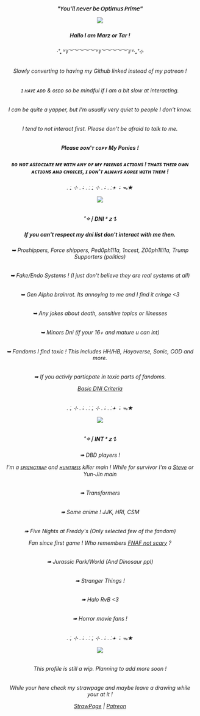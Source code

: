 <h5 align="center">"𝘠𝘰𝘶'𝘭𝘭 𝘯𝘦𝘷𝘦𝘳 𝘣𝘦 𝘖𝘱𝘵𝘪𝘮𝘶𝘴 𝘗𝘳𝘪𝘮𝘦"

<p align="center">
  <img src="https://media1.tenor.com/m/pu1jAWi9yW4AAAAC/transformers-bumblebee.gif" />
</p>

<h5 align="center">Hallo I am Marz or Tar !  
<h6 align="center">‧˚₊꒷꒦︶︶︶︶︶꒷꒦︶︶︶︶︶꒦꒷‧₊˚⊹
<h6 align="center">Slowly converting to having my Github linked instead of my patreon ! 
<h6 align="center">ɪ ʜᴀᴠᴇ ᴀᴅᴅ & ᴏꜱᴅᴅ so be mindful if I am a bit slow at interacting. 
<h6 align="center">I can be quite a yapper, but I'm usually very quiet to people I don't know.
<h6 align="center">I tend to not interact first. Please don't be afraid to talk to me.
<h5 align="center">Please ᴅᴏɴ'ᴛ ᴄᴏᴘʏ My Ponies !
<h5 align="center">ᴅᴏ ɴᴏᴛ ᴀꜱꜱᴏᴄɪᴀᴛᴇ ᴍᴇ ᴡɪᴛʜ ᴀɴʏ ᴏꜰ ᴍʏ ꜰʀɪᴇɴᴅꜱ ᴀᴄᴛɪᴏɴꜱ ! ᴛʜᴀᴛꜱ ᴛʜᴇɪʀ ᴏᴡɴ ᴀᴄᴛɪᴏɴꜱ ᴀɴᴅ ᴄʜᴏɪᴄᴇꜱ, ɪ ᴅᴏɴ'ᴛ ᴀʟᴡᴀʏꜱ ᴀɢʀᴇᴇ ᴡɪᴛʜ ᴛʜᴇᴍ !
<h6 align="center">. ݁₊ ⊹ . ݁˖ . ݁. ݁₊ ⊹ . ݁˖ . ݁.𖥔 ݁ ˖ ᯓ★

<p align="center">
  <img src="https://media.tenor.com/KH8xZyQX9KQAAAAM/springtrap-fnaf.gif" />
</p>

<h5 align="center">˚✧┆ DNI ᶻ 𝗓 𐰁
<h5 align="center">If you can't respect my dni list don't interact with me then.


<h6 align="center">➥ Proshippers, Force shippers, Ped0ph1l1a, 1ncest, Z00ph1lli1a, Trump Supporters (politics)
<h6 align="center">➥ Fake/Endo Systems ! (I just don't believe they are real systems at all)
<h6 align="center">➥ Gen Alpha brainrot. Its annoying to me and I find it cringe <3
<h6 align="center">➥ Any jokes about death, sensitive topics or illnesses
<h6 align="center">➥ Minors Dni (if your 16+ and mature u can int)
<h6 align="center">➥ Fandoms I find toxic ! This includes HH/HB, Hoyoverse, Sonic, COD and more.
<h6 align="center">➥ If you activly particpate in toxic parts of fandoms.

[Basic DNI Criteria](https://dni-criteria.carrd.co/)
<h6 align="center">. ݁₊ ⊹ . ݁˖ . ݁. ݁₊ ⊹ . ݁˖ . ݁.𖥔 ݁ ˖ ᯓ★

<p align="center">
  <img src="https://preview.redd.it/r7ujo1d670jf1.jpeg?width=640&crop=smart&auto=webp&s=367381d0ea5b24e6bfbb213e5a307f3af0f35f07" />
</p>

<h5 align="center">˚✧┆ INT ᶻ 𝗓 𐰁
<h6 align="center">➠ DBD players !

I'm a [ꜱᴘʀɪɴɢᴛʀᴀᴘ](https://youtu.be/_lsEERSC0Go?si=JDDHno0tGy81PFxY&t=4) and [ʜᴜɴᴛʀᴇꜱꜱ](https://youtu.be/9sXTC-uzjWM?si=lJ5L5ONp5Hy60dgg&t=4) killer main ! While for survivor I'm a [Steve](https://youtube.com/shorts/cfzws6Q8Dn0?si=oztB-5Z9O_G_KJ9X) or Yun-Jin main 

<h6 align="center">➠ Transformers
<h6 align="center">➠ Some anime ! JJK, HRI, CSM
<h6 align="center">➠ Five Nights at Freddy's (Only selected few of the fandom)

Fan since first game ! Who remembers [FNAF not scary](https://youtu.be/20musPh8lXI?si=N4AsxwH4PA9xokhG) ?
<h6 align="center">➠ Jurassic Park/World (And Dinosaur ppl)
<h6 align="center">➠ Stranger Things !
<h6 align="center">➠ Halo RvB <3
<h6 align="center">➠ Horror movie fans ! 

<h6 align="center">. ݁₊ ⊹ . ݁˖ . ݁. ݁₊ ⊹ . ݁˖ . ݁.𖥔 ݁ ˖ ᯓ★

<p align="center">
  <img src="https://64.media.tumblr.com/2a3d7bd30ffd80089647432ed3eacdd7/cb437cb6922fe4ed-0d/s540x810/b8053f6e00ace0615cd1cb2e80b8ff32bd66cc15.gif" />
</p>
  
<h6 align="center">This profile is still a wip. Planning to add more soon !
<h6 align="center">While your here check my strawpage and maybe leave a drawing while your at it !  

[StrawPage](https://pablo4u.straw.page) | [Patreon](https://www.patreon.com/c/tarnishmarz/about)
<!--
**TarnishMarz/TarnishMarz** is a ✨ _special_ ✨ repository because its `README.md` (this file) appears on your GitHub profile.

Here are some ideas to get you started:

- 🔭 I’m currently working on ...
- 🌱 I’m currently learning ...
- 👯 I’m looking to collaborate on ...
- 🤔 I’m looking for help with ...
- 💬 Ask me about ...
- 📫 How to reach me: ...
- 😄 Pronouns: ...
- ⚡ Fun fact: ...
-->
